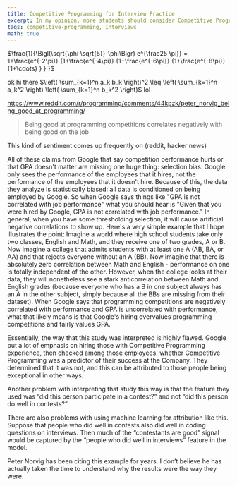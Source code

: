 ```yaml
---
title: Competitive Programming for Interview Practice
excerpt: In my opinion, more students should consider Competitive Programming to help practice for interviews
tags: competitive-programming, interviews
math: true
---
```


$\frac{1}{\Bigl(\sqrt{\phi \sqrt{5}}-\phi\Bigr) e^{\frac25 \pi}} = 1+\frac{e^{-2\pi}} {1+\frac{e^{-4\pi}} {1+\frac{e^{-6\pi}} {1+\frac{e^{-8\pi}} {1+\cdots} } } }$

ok hi there $\left( \sum_{k=1}^n a_k b_k \right)^2 \leq \left( \sum_{k=1}^n a_k^2 \right) \left( \sum_{k=1}^n b_k^2 \right)$ lol

https://www.reddit.com/r/programming/comments/44kpzk/peter_norvig_being_good_at_programming/

> Being good at programming competitions correlates negatively with being good on the job

This kind of sentiment comes up frequently on (reddit, hacker news)


All of these claims from Google that say competition performance hurts or that GPA doesn't matter are missing one huge thing: selection bias.
Google only sees the performance of the employees that it hires, not the performance of the employees that it doesn't hire. Because of this, the data they analyze is statistically biased: all data is conditioned on being employed by Google. So when Google says things like "GPA is not correlated with job performance" what you should hear is "Given that you were hired by Google, GPA is not correlated with job performance."
In general, when you have some thresholding selection, it will cause artificial negative correlations to show up. Here's a very simple example that I hope illustrates the point: Imagine a world where high school students take only two classes, English and Math, and they receive one of two grades, A or B. Now imagine a college that admits students with at least one A (AB, BA, or AA) and that rejects everyone without an A (BB). Now imagine that there is absolutely zero correlation between Math and English - performance on one is totally independent of the other. However, when the college looks at their data, they will nonetheless see a stark anticorrelation between Math and English grades (because everyone who has a B in one subject always has an A in the other subject, simply because all the BBs are missing from their dataset).
When Google says that programming competitions are negatively correlated with performance and GPA is uncorrelated with performance, what that likely means is that Google's hiring overvalues programming competitions and fairly values GPA. 


Essentially, the way that this study was interpreted is highly flawed. Google put a lot of emphasis on hiring those with Competitive Programming experience, then checked among those employees, whether Competitive Programming was a predictor of their success at the Company. They determined that it was not, and this can be attributed to those people being exceptional in other ways.

Another problem with interpreting that study this way is that the feature they used was “did this person participate in a contest?” and not “did this person do well in contests?”

There are also problems with using machine learning for attribution like this. Suppose that people who did well in contests also did well in coding questions on interviews. Then much of the “contestants are good” signal would be captured by the “people who did well in interviews” feature in the model.

Peter Norvig has been citing this example for years. I don’t believe he has actually taken the time to understand why the results were the way they were.

